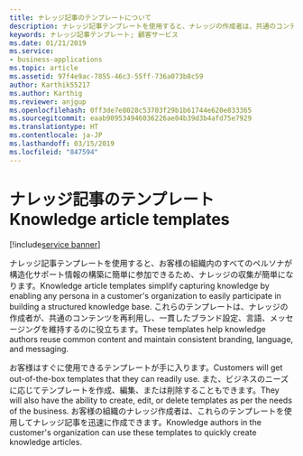 ```yaml
---
title: ナレッジ記事のテンプレートについて
description: ナレッジ記事テンプレートを使用すると、ナレッジの作成者は、共通のコンテンツを再利用し、一貫したブランド設定、言語、メッセージングを維持できます。
keywords: ナレッジ記事テンプレート; 顧客サービス
ms.date: 01/21/2019
ms.service:
- business-applications
ms.topic: article
ms.assetid: 97f4e9ac-7855-46c3-55ff-736a073b8c59
author: Karthik55217
ms.author: Karthig
ms.reviewer: anjgup
ms.openlocfilehash: 0ff3de7e8028c53703f29b1b61744e620e833365
ms.sourcegitcommit: eaab909534946036226ae04b39d3b4afd75e7929
ms.translationtype: HT
ms.contentlocale: ja-JP
ms.lasthandoff: 03/15/2019
ms.locfileid: "847594"
---
```

#  <a name="knowledge-article-templates"></a><span data-ttu-id="e8309-104">ナレッジ記事のテンプレート</span><span class="sxs-lookup"><span data-stu-id="e8309-104">Knowledge article templates</span></span>
[!include[service banner](../../includes/service.md)]



<span data-ttu-id="e8309-105">ナレッジ記事テンプレートを使用すると、お客様の組織内のすべてのペルソナが構造化サポート情報の構築に簡単に参加できるため、ナレッジの収集が簡単になります。</span><span class="sxs-lookup"><span data-stu-id="e8309-105">Knowledge article templates simplify capturing knowledge by enabling any persona in a customer's organization to easily participate in building a structured knowledge base.</span></span> <span data-ttu-id="e8309-106">これらのテンプレートは、ナレッジの作成者が、共通のコンテンツを再利用し、一貫したブランド設定、言語、メッセージングを維持するのに役立ちます。</span><span class="sxs-lookup"><span data-stu-id="e8309-106">These templates help knowledge authors reuse common content and maintain consistent branding, language, and messaging.</span></span> 

<span data-ttu-id="e8309-107">お客様はすぐに使用できるテンプレートが手に入ります。</span><span class="sxs-lookup"><span data-stu-id="e8309-107">Customers will get out-of-the-box templates that they can readily use.</span></span> <span data-ttu-id="e8309-108">また、ビジネスのニーズに応じてテンプレートを作成、編集、または削除することもできます。</span><span class="sxs-lookup"><span data-stu-id="e8309-108">They will also have the ability to create, edit, or delete templates as per the needs of the business.</span></span> <span data-ttu-id="e8309-109">お客様の組織のナレッジ作成者は、これらのテンプレートを使用してナレッジ記事を迅速に作成できます。</span><span class="sxs-lookup"><span data-stu-id="e8309-109">Knowledge authors in the customer's organization can use these templates to quickly create knowledge articles.</span></span> 
